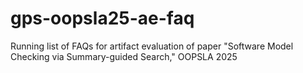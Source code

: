 # gps-oopsla25-ae-faq
Running list of FAQs for artifact evaluation of paper "Software Model Checking via Summary-guided Search," OOPSLA 2025
